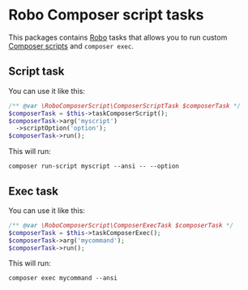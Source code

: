 # Robo Composer script tasks

This packages contains [Robo](https://robo.li/) tasks that allows you to run
custom [Composer scripts](https://getcomposer.org/doc/articles/scripts.md#running-scripts-manually)
and `composer exec`.

## Script task

You can use it like this:

```php
/** @var \RoboComposerScript\ComposerScriptTask $composerTask */
$composerTask = $this->taskComposerScript();
$composerTask->arg('myscript')
  ->scriptOption('option');
$composerTask->run();
```

This will run:
```shell script
composer run-script myscript --ansi -- --option
```

## Exec task

You can use it like this:

```php
/** @var \RoboComposerScript\ComposerExecTask $composerTask */
$composerTask = $this->taskComposerExec();
$composerTask->arg('mycommand');
$composerTask->run();
```

This will run:
```shell script
composer exec mycommand --ansi
```
